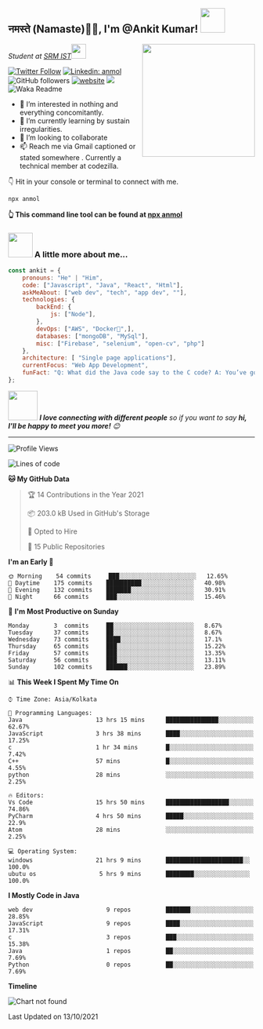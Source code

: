 



<h2>नमस्ते (Namaste)🙏🏻, I'm @Ankit Kumar! <img src="https://media.giphy.com/media/12oufCB0MyZ1Go/giphy.gif" width="50"></h2>
<img align='right' src="https://media.giphy.com/media/M9gbBd9nbDrOTu1Mqx/giphy.gif" width="230">
<p><em>Student at <a href="http://www.cleartax.in">SRM IST</a><img src="https://media.giphy.com/media/WUlplcMpOCEmTGBtBW/giphy.gif" width="30"> 
</em></p>

[![Twitter Follow](https://img.shields.io/twitter/follow/misteranmol?label=Follow)](https://twitter.com/intent/follow?screen_name=Akkr31236008)
[![Linkedin: anmol](https://img.shields.io/badge/-Ankit-blue?style=flat-square&logo=Linkedin&logoColor=white&link=https://www.linkedin.com/in/ankit-kumar-b68906192/)](https://www.linkedin.com/in/ankit-kumar-b68906192/)
![GitHub followers](https://img.shields.io/github/followers/anmol098?label=Follow&style=social)
[![website](https://img.shields.io/badge/Website-46a2f1.svg?&style=flat-square&logo=Google-Chrome&logoColor=white&link=https://anmolsingh.me/)](https://anmolsingh.me/)
![](https://visitor-badge.glitch.me/badge?page_id=anmol098.anmol098)
![Waka Readme](https://github.com/anmol098/anmol098/workflows/Waka%20Readme/badge.svg)

- 👀 I’m interested in nothing and everything concomitantly.
- 🌱 I’m currently learning by sustain irregularities.
- 💞️ I’m looking to collaborate 
- 📫 Reach me via Gmail captioned or stated somewhere .
Currently a technical member at codezilla.

👇 Hit in your console or terminal to connect with me.

```bash
npx anmol
```
**👆 This command line tool can be found at [npx anmol](https://github.com/anmol098/npx_card)**

### <img src="https://media.giphy.com/media/VgCDAzcKvsR6OM0uWg/giphy.gif" width="50"> A little more about me...  

```javascript
const ankit = {
    pronouns: "He" | "Him",
    code: ["Javascript", "Java", "React", "Html"],
    askMeAbout: ["web dev", "tech", "app dev", ""],
    technologies: {
        backEnd: {
            js: ["Node"],
        },
        devOps: ["AWS", "Docker🐳",],
        databases: ["mongoDB", "MySql"],
        misc: ["Firebase", "selenium", "open-cv", "php"]
    },
    architecture: [ "Single page applications"],
    currentFocus: "Web App Development",
    funFact: "Q: What did the Java code say to the C code? A: You’ve got no class."
};
```

<img src="https://media.giphy.com/media/LnQjpWaON8nhr21vNW/giphy.gif" width="60"> <em><b>I love connecting with different people</b> so if you want to say <b>hi, I'll be happy to meet you more!</b> 😊</em>

---
<!--START_SECTION:waka-->
![Profile Views](http://img.shields.io/badge/Profile%20Views-925-blue)

![Lines of code](https://img.shields.io/badge/From%20Hello%20World%20I%27ve%20Written-875711%20lines%20of%20code-blue)

**🐱 My GitHub Data** 

> 🏆 14 Contributions in the Year 2021
 > 
> 📦 203.0 kB Used in GitHub's Storage 
 > 
> 💼 Opted to Hire
 > 
> 📜 15 Public Repositories 
 > 
>   
 > 
**I'm an Early 🐤** 

```text
🌞 Morning    54 commits     ███░░░░░░░░░░░░░░░░░░░░░░   12.65% 
🌆 Daytime    175 commits    ██████████░░░░░░░░░░░░░░░   40.98% 
🌃 Evening    132 commits    ███████░░░░░░░░░░░░░░░░░░   30.91% 
🌙 Night      66 commits     ███░░░░░░░░░░░░░░░░░░░░░░   15.46%

```
📅 **I'm Most Productive on Sunday** 

```text
Monday       3  commits     ██░░░░░░░░░░░░░░░░░░░░░░░   8.67% 
Tuesday      37 commits     ██░░░░░░░░░░░░░░░░░░░░░░░   8.67% 
Wednesday    73 commits     ████░░░░░░░░░░░░░░░░░░░░░   17.1% 
Thursday     65 commits     ███░░░░░░░░░░░░░░░░░░░░░░   15.22% 
Friday       57 commits     ███░░░░░░░░░░░░░░░░░░░░░░   13.35% 
Saturday     56 commits     ███░░░░░░░░░░░░░░░░░░░░░░   13.11% 
Sunday       102 commits    ██████░░░░░░░░░░░░░░░░░░░   23.89%

```


📊 **This Week I Spent My Time On** 

```text
⌚︎ Time Zone: Asia/Kolkata

💬 Programming Languages: 
Java                     13 hrs 15 mins      ███████████████░░░░░░░░░░   62.67% 
JavaScript               3 hrs 38 mins       ████░░░░░░░░░░░░░░░░░░░░░   17.25% 
c                        1 hr 34 mins        █░░░░░░░░░░░░░░░░░░░░░░░░   7.42% 
C++                      57 mins             █░░░░░░░░░░░░░░░░░░░░░░░░   4.55% 
python                   28 mins             ░░░░░░░░░░░░░░░░░░░░░░░░░   2.25%

🔥 Editors: 
Vs Code                  15 hrs 50 mins      ██████████████████░░░░░░░   74.86% 
PyCharm                  4 hrs 50 mins       █████░░░░░░░░░░░░░░░░░░░░   22.9% 
Atom                     28 mins             ░░░░░░░░░░░░░░░░░░░░░░░░░   2.25%

💻 Operating System: 
windows                  21 hrs 9 mins       ██████████████████████░░   100.0%
ubutu os                  5 hrs 9 mins       ████████░░░░░░░░░░░░░░░░   100.0%

```

**I Mostly Code in Java** 

```text
web dev                     9 repos          ███████░░░░░░░░░░░░░░░░░░   28.85% 
JavaScript                  9 repos          ████░░░░░░░░░░░░░░░░░░░░░   17.31% 
c                           3 repos          ███░░░░░░░░░░░░░░░░░░░░░░   15.38% 
Java                        1 repos          ██░░░░░░░░░░░░░░░░░░░░░░░   7.69% 
Python                      0 repos          ██░░░░░░░░░░░░░░░░░░░░░░░   7.69%

```


**Timeline**

![Chart not found](https://raw.githubusercontent.com/anmol098/anmol098/master/charts/bar_graph.png) 


 Last Updated on 13/10/2021
